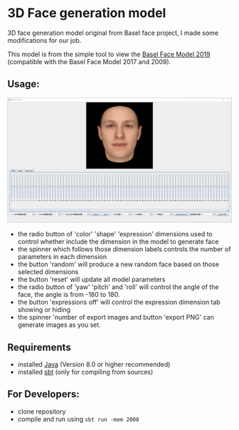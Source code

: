 # 3D Face generation model
3D face generation model original from Basel face project, I made some modifications for our job.

This model is from the simple tool to view the [Basel Face Model 2019](https://faces.dmi.unibas.ch/bfm/bfm2019.html) (compatible with the Basel Face Model 2017 and 2009).

 
## Usage:
 ![3D Face Generation Model](example.png)
 
 
- the radio button of 'color' 'shape' 'expression' dimensions used to control whether include the dimension in the model to generate face 
- the spinner which follows those dimension labels controls the number of parameters in each dimension
- the button 'random' will produce a new random face based on those selected dimensions 
- the button 'reset' will update all model parameters
- the radio button of 'yaw' 'pitch' and 'roll' will control the angle of the face, the angle is from -180 to 180.
- the button 'expressions off' will control the expression dimension tab showing or hiding
- the spinner 'number of export images and button 'export PNG' can generate images as you set.


## Requirements
- installed [Java](http://www.oracle.com/technetwork/java/javase/downloads/index.html) (Version 8.0 or higher recommended)
- installed [sbt](http://www.scala-sbt.org/release/tutorial/Setup.html) (only for compiling from sources)
 

## For Developers:
- clone repository
- compile and run using `sbt run -mem 2000`
